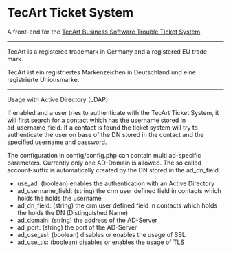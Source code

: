 # TecArt Ticket System

A front-end for the [TecArt Business Software Trouble Ticket System](https://www.tecart.de/trouble-ticket-interface).


------------------------------------------------------------------------------- 

TecArt is a registered trademark in Germany and a registered EU trade mark.

TecArt ist ein registriertes Markenzeichen in Deutschland und eine 
registrierte Unionsmarke.


----

Usage with Active Directory (LDAP):

If enabled and a user tries to authenticate with the TecArt Ticket System, it will 
first search for a contact which has the username stored in ad_username_field. If 
a contact is found the ticket system will try to authenticate the user on base of
the DN stored in the contact and the specified username and password.   

The configuration in config/config.php can contain multi ad-specific parameters.
Currently only one AD-Domain is allowed. The so called account-suffix is automatically created by the DN stored in the ad_dn_field.

- use_ad: (boolean) enables the authentication with an Active Directory
- ad_username_field: (string) the crm user defined field in contacts which holds the holds the username  
- ad_dn_field: (string) the crm user defined field in contacts which holds the holds the DN (Distinguished Name)
- ad_domain: (string) the address of the AD-Server
- ad_port: (string) the port of the AD-Server
- ad_use_ssl: (boolean) disables or enables the usage of SSL
- ad_use_tls: (boolean) disables or enables the usage of TLS